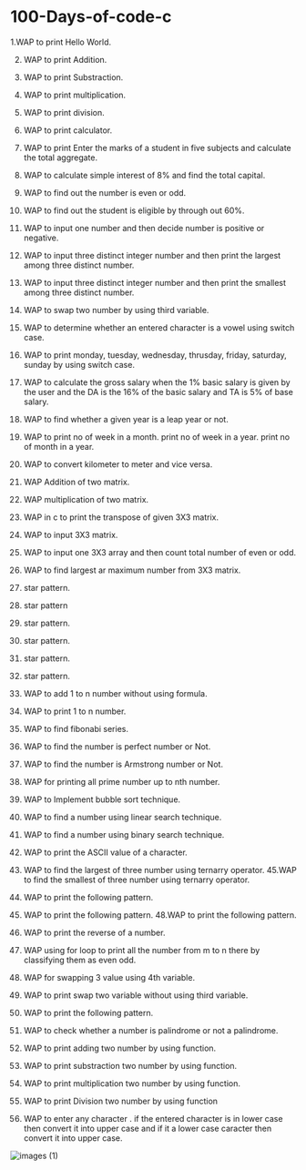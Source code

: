 # 100-Days-of-code-c


1.WAP to print Hello World.

2. WAP to print Addition.
3. WAP to print Substraction.
4. WAP to print multiplication.
5. WAP to print division.
6. WAP to print calculator.
7. WAP to print Enter the marks of a student in five subjects and calculate the total aggregate.
8. WAP to calculate simple interest of 8% and find the total capital.
9. WAP to find out the number is even or odd.
10. WAP to find out the student is eligible by through out 60%.
11. WAP to input one number and then decide number is positive or negative.
12. WAP to input three distinct integer number and then print the largest among three distinct number.
13. WAP to input three distinct integer number and then print the smallest among three distinct number.
14. WAP to swap two number by using third variable.
15. WAP to determine whether an entered character is a vowel using switch case.
16. WAP to print monday, tuesday, wednesday, thrusday, friday, saturday, sunday by using switch case.
17. WAP to calculate the gross salary when the 1% basic salary is given by the 
    user and the DA is the 16% of the basic salary and TA is 5% of base salary.
18. WAP to find whether a given year is a leap year or not.
19. WAP to print no of week in a month.
           print no of week in a year.
           print no of month in a year.
20. WAP to convert kilometer to meter and vice versa.
21. WAP Addition of two matrix.
22. WAP multiplication of two matrix.
23. WAP in c to print the transpose of given 3X3 matrix.
24. WAP to input 3X3 matrix.
25. WAP to input one 3X3 array and then count total number of even or odd.
26. WAP to find largest ar maximum number from 3X3 matrix.
28. star pattern.
29. star pattern
30. star pattern.
31. star pattern.
32. star pattern.
33. star pattern.
34. WAP to add 1 to n number without using formula.
35. WAP to print 1 to n number.
36. WAP to find fibonabi series.
37. WAP to find the number is perfect number or Not.
38. WAP to find the number is Armstrong number or Not.
39. WAP for printing all prime number up to nth number.
40. WAP to Implement bubble sort technique.
41. WAP to find a number using linear search technique.
42. WAP to find a number using binary search technique.
43. WAP to print the ASCII value of a character.
44. WAP to find the largest of three number using ternarry operator.
45.WAP to find the smallest of three number using ternarry operator.
46. WAP to print the following pattern.
47. WAP to print the following pattern.
48.WAP to print the following pattern.
49. WAP to print the reverse of a number.
50. WAP using for loop to print all the number from m to n there by classifying them as even odd.
51. WAP for swapping 3 value using 4th variable.
52. WAP to print swap two variable without using third variable.
53. WAP to print the following pattern.
54. WAP to check whether a number is palindrome or not a palindrome.
55. WAP to print adding two number by using function.
56. WAP to print substraction two number by using function.
57. WAP to print multiplication two number by using function.		
58. WAP to print Division two number by using function

59. WAP to enter any character . if the entered character is in lower case then convert it into upper case and if it a lower case caracter then convert it into upper case.


![images (1)](https://user-images.githubusercontent.com/72095437/174542124-f9256b5c-e2f4-4bfa-b205-138a945af035.jpg)
